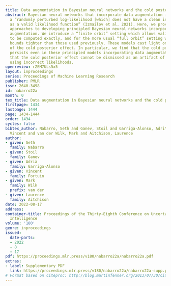 ```yaml
---
title: Data augmentation in Bayesian neural networks and the cold posterior effect
abstract: Bayesian neural networks that incorporate data augmentation implicitly use
  a “randomly perturbed log-likelihood [which] does not have a clean interpretation
  as a valid likelihood function” (Izmailov et al. 2021). Here, we provide several
  approaches to developing principled Bayesian neural networks incorporating data
  augmentation. We introduce a “finite orbit” setting which allows valid likelihoods
  to be computed exactly, and for the more usual “full orbit” setting we derive multi-sample
  bounds tighter than those used previously. These models cast light on the origin
  of the cold posterior effect. In particular, we find that the cold posterior effect
  persists even in these principled models incorporating data augmentation. This suggests
  that the cold posterior effect cannot be dismissed as an artifact of data augmentation
  using incorrect likelihoods.
openreview: rZEM7ULs5x5
layout: inproceedings
series: Proceedings of Machine Learning Research
publisher: PMLR
issn: 2640-3498
id: nabarro22a
month: 0
tex_title: Data augmentation in Bayesian neural networks and the cold posterior effect
firstpage: 1434
lastpage: 1444
page: 1434-1444
order: 1434
cycles: false
bibtex_author: Nabarro, Seth and Ganev, Stoil and Garriga-Alonso, Adri\`a and Fortuin,
  Vincent and van der Wilk, Mark and Aitchison, Laurence
author:
- given: Seth
  family: Nabarro
- given: Stoil
  family: Ganev
- given: Adrià
  family: Garriga-Alonso
- given: Vincent
  family: Fortuin
- given: Mark
  family: Wilk
  prefix: van der
- given: Laurence
  family: Aitchison
date: 2022-08-17
address:
container-title: Proceedings of the Thirty-Eighth Conference on Uncertainty in Artificial
  Intelligence
volume: '180'
genre: inproceedings
issued:
  date-parts:
  - 2022
  - 8
  - 17
pdf: https://proceedings.mlr.press/v180/nabarro22a/nabarro22a.pdf
extras:
- label: Supplementary PDF
  link: https://proceedings.mlr.press/v180/nabarro22a/nabarro22a-supp.pdf
# Format based on citeproc: http://blog.martinfenner.org/2013/07/30/citeproc-yaml-for-bibliographies/
---
```

